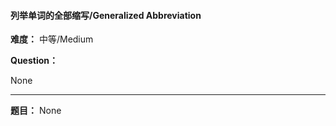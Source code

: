 #### 列举单词的全部缩写/Generalized Abbreviation
**难度：** 中等/Medium

**Question：** 

None

------

**题目：** 
None
